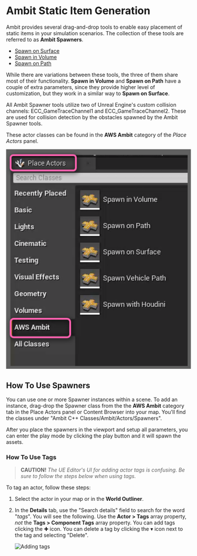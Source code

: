 ﻿# Ambit Static Item Generation

Ambit provides several drag-and-drop tools to enable easy placement of static items in your simulation scenarios. The collection of these tools are referred to as **Ambit Spawners**. 

- [Spawn on Surface](/spawn-on-surface/)
- [Spawn in Volume](/spawn-in-volume/)
- [Spawn on Path](/spawn-on-path/)

While there are variations between these tools, the three of them share most of their functionality. **Spawn in Volume** and **Spawn on Path** have a couple of extra parameters, since they provide higher level of customization, but they work in a similar way to **Spawn on Surface**.

All Ambit Spawner tools utilize two of Unreal Engine's custom collision channels: ECC_GameTraceChannel1 and ECC_GameTraceChannel2. These are used for collision detection by the obstacles spawned by the Ambit Spawner tools.

These actor classes can be found in the **AWS Ambit** category of the _Place Actors_ panel.

![Locating the Ambit Spawner classes](./images/home/PlaceActors.png)

## How To Use Spawners

You can use one or more Spawner instances within a scene. To add an instance, drag-drop the Spawner class from the the **AWS Ambit** category tab in the Place Actors panel or Content Browser into your map. You'll find the classes under "Ambit C++ Classes/Ambit/Actors/Spawners".

After you place the spawners in the viewport and setup all parameters, you can enter the play mode by clicking the play button and it will spawn the assets.

### How To Use Tags

> **CAUTION!** *The UE Editor's UI for adding actor tags is confusing. Be sure to follow the steps below when using tags.*

To tag an actor, follow these steps:

1. Select the actor in your map or in the **World Outliner**.

2. In the **Details** tab, use the "Search details" field to search for the word "*tags*". You will see the following. Use the **Actor > Tags** array property, *not* the **Tags > Component Tags** array property. You can add tags clicking the ✚ icon. You can delete a tag by clicking the ▾ icon next to the tag and selecting "Delete".

   ![Adding tags](./images/ambit-spawner-parent/Adding_Tags.png)
